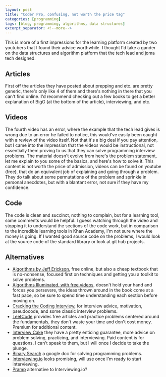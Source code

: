 ```yaml
---
layout: post
title: "Coder Pro, confusing, not worth the price tag"
categories: [programming]
tags: [blog, programming, algorithms, data structures]
excerpt_separator: <!--more-->
---
```


This is more of a first impressions for the learning platform created by two youtubers that I found their advice worthwhile.
I thought I'd take a gander on the data structures and algorithm platform that the tech lead and joma tech designed.

<!--more-->

## Articles

First off the articles they have posted about prepping and etc. are pretty generic, there's only like 4 of them and there's nothing in there that you can't find online. I'd recommend checking out a few books to get a better explanation of BigO (at the bottom of the article), interviewing, and etc.

## Videos

The fourth video has an error, where the example that the tech lead gives is wrong due to an error he failed to notice, this would've easily been caught with a review of the video itself. Not that it's a big deal if you pay attention, but I came into the impression that the videos would be instructional, not essentially them proving to us that they can solve programming interview problems. The material doesn't evolve from here's the problem statement, let me explain to you some of the basics, and here's how to solve it. This content is not worth the price of admission, videos can be found on youtube (free), that do an equivalent job of explaining and going through a problem. They do talk about some permutations of the problem and sprinkle in personal anecdotes, but with a blantant error, not sure if they have my confidence.

## Code

The code is clean and succinct, nothing to complain, but for a learning tool, some comments would be helpful. I guess watching through the video and stopping it to understand the sections of the code work, but in comparison to the incredible learning tools in Khan Academy, I'm not sure where the money is going. If I wanted good source code on the problems, I would look at the source code of the standard library or look at git hub projects.

## Alternatives

- [Algorithms by Jeff Erickson](http://jeffe.cs.illinois.edu/teaching/algorithms/), free online, but also a cheap textbook that is no-nonsense, focused first on techniques and getting you a toolkit to solve problems.
- [Algorithms Illuminated, with free videos](http://www.algorithmsilluminated.org/), doesn't hold your hand and forces you persevere, the ideas thrown around in the book come at a fast pace, so be sure to spend time understanding each section before moving on.
- [Cracking the Coding Interview](http://www.crackingthecodinginterview.com/), for interview advice, motivation, pseudocode, and some classic interview problems.
- [LeetCode](https://leetcode.com/) provides free articles and practice problems centered around the fundamentals, they don't waste your time and don't cost money. Premium for additional content.
- [Interview Cake](https://www.interviewcake.com/) they have a pretty enticing guarantee, more advice on problem solving, practicing, and interviewing. Paid content is for questions. I can't speak to them, but I will once I decide to take the plunge.
- [Binary Search](https://binarysearch.io/?ref=dcp) a google doc for solving programming problems.
- [Interviewing.io](https://interviewing.io/) looks promising, will use once I'm ready to start interviewing.
- [Pramp](https://www.pramp.com/#/) alternative to Interviewing.io?